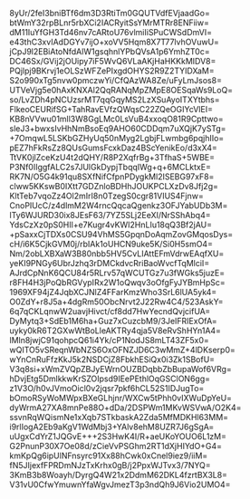 8yUr/2feI3bniBTf6dm3D3RtiTm0GQUTVdfEVjaadGo=
btWmY32rpBLnr5rbXCi2IACRyitSsYMrMTRr8ENFiiw=
dM11IuYfGH3Td46nv7cARtoU76vlmiIiSPuCWSdDmVI=
e43thC3xvIAdDGYv7ijO+xoVV5Hqm8X7T77lvhOVuwU=
jCpJ9l2EBiAtoNfdAlW1gsqhnlYPbQVsA1p6YmhZT0c=
DC46Sx/GVij2jOUipy7iF5WvQ6VLaAKjHaHKKkMIDV8=
PQjlpj9BKrvj1eOLSzWFZePIxgdOHYS2R9Z2TYIDXaM=
S2o990xTg5nvw0pmczwYi/CfQAzWA8Ze/uFyLmJsos8=
UTVeVjg5e0hAxKNXAl2QqRANqMpZMpE8OESqaWs9LoQ=
so/LvZDh4pNCUzsrMT7qqGqyMS2LzXSuAyoITXYtbhs=
FlkeoCEURifSG+TahRavEVfzQWqsC22ZQeOGIYcVlEI=
KB8nVVwu01mll3W8GgLMc0LsVuB4xxoqO81R9Cpttwo=
sleJ3+bwxsIvHhNmBsoEq9AHO60CDDqm7uXQjK7ySTg=
+7OmqwL5LSKbGZHyUq50nMyg2LgbjFLwmbg6pqjhIIo=
pEZ7hFkRsZz8QUsGumsFcxkDaz4BScYenikEo/d3xX4=
TtVK0jlZceKzU4t2dQHY/R8P2XqfrBg+3TfhaS+5WBE=
P3Nf0IIggfALC2s7JUlGkDypjTbqqIWg+q+6MCLktxE=
RK7N/O5G4k91qu8SXfNifCfpnPDygkMl2ISEBG97xF8=
clww5KKswB0IXtt7GDZnloBDHhJOUKPCLXzDv8Jfj2g=
KltTeb7vqoZz4Ol2mIrI8n0TzegS0cgr81VIUS4Fjnw=
CnoPIUcC/z4dlmM2W4rncQqcaQgenkz3OFJYabUDb3M=
lTy6WJURD30ix8JEsF63/7YZ5SLj2EeXI/NrSShAbq4=
YdsCzXz0pS0HIl+e7Kugr4vKWI2HnLIu18qQ3Bf2jAU=
+pSaxxCjTDXs0CSU94VhMS5GpqnDoAqmZovGMqosDys=
cH/i6K5CjkGVM0j/rbIAk1oUHCN9uke5K/Si0H5smO4=
Nm/2obLXBXaW3B80nbb5HV5CvLIAttEFmVdrwEAqfXU=
yeKI9PNGy6UbrJzhq3rDMCkdvcRriBaoWvcfTqMlciI=
AJrdCpNnK6QCU84r5RLrv57qWCUTGz7u3fWGks5juzE=
r8FH4H3jPoQbRGVypIRx2W1oQwqv3oOfgFyJYBmHpSc=
1969XF94jZ4JqbXCJNlZ4FFarKmzWho3SrL6lUA5yk4=
O0ZdY+r8J5a+4dgRm50ObcNrvt2J22Rw4C4/523AskY=
6q7qCKLqnwW2uavjHivct/cf8dd7HwYecndQvjcifUA=
DyMytq3+SdEb1M6ha+Guz7xCuzcbM9/3JeIFRIExOfA=
uyky0kR6T2GXwWtBoLleAKTRy4qja5V8eRvShHYn1A4=
lMln8jwjC91qohpcQ61i4Yk/cP1NodJS8mLT43ZF5x0=
wQITO5vSReqnWbNZS6OxOFNZJD6C3wMmZ+4lDKserp0=
wYnCnRuFfzKkJ5k2NSDCjZ8FbkhESiQx0i3Zk1SBofU=
V3q8si+xWmZVQpZBJyEWrnOUZBDqbbZbBupaWof6VRg=
hDvjEtg5DmlkkwKrSZOIpsd9IEePEthlOqGSClON6gg=
z1V3O/h0vJVmoOicl0v2jqsr7pkf6hCL52S1IDJugTo=
bOmoRSyWoMWpxBXeGLhjnr/WXCw5tPhh0vIXWuDpYeU=
dyWrmA27XA8mnPe88O+dDa/2DSPWm1MKvWSVwA/O2K4=
ssvnRqWQismNe1xXqb7STkbaskA2Zda5MfMDKHl63MM=
i9rlIogA2Eb9aKgV1WdMbj3+YAlv8ehM8UZR7J6gSgA=
uUgxCdYrZ1JQGvE+++2S3HwK4I/R+aeUKoYOUO6L1zM=
G2PnunP30X7Oe08d/zCieVvPSGhm2RT1dXjHIYdO+G4=
kmKpQg6ipUlNFnsyrc91Xx88hCwk0xCnel9iez9/iiM=
fN5JIjexfFPRDmNJzTxKrhx0gB/j2PpxWJTvx3/7NYQ=
3KmB3b8Woayh/DyrgQ4W21x2DdmM62DKL4fzrtBX3L8=
V31vU0CfwYmuwnYfaWgvJmezT3p3ndQh9J6Vio2UMO4=
